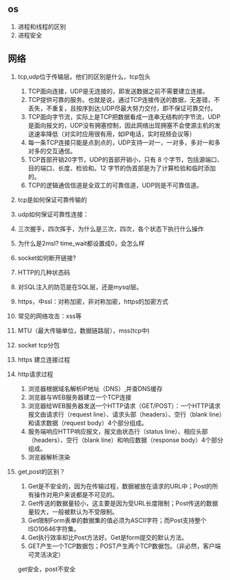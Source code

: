 ## os

1. 进程和线程的区别
2. 进程安全

## 网络

1. tcp,udp位于传输层。他们的区别是什么，tcp包头

   1. TCP面向连接，UDP是无连接的，即发送数据之前不需要建立连接。
   2. TCP提供可靠的服务。也就是说，通过TCP连接传送的数据，无差错，不丢失，不重复，且按序到达;UDP尽最大努力交付，即不保证可靠交付。
   3. TCP面向字节流，实际上是TCP把数据看成一连串无结构的字节流，UDP是面向报文的，UDP没有拥塞控制，因此网络出现拥塞不会使源主机的发送速率降低（对实时应用很有用，如IP电话，实时视频会议等）
   4. 每一条TCP连接只能是点到点的，UDP支持一对一，一对多，多对一和多对多的交互通信。
   5. TCP首部开销20字节，UDP的首部开销小，只有 8 个字节，包括源端口、目的端口、长度、检验和。12 字节的伪首部是为了计算检验和临时添加的。
   6. TCP的逻辑通信信道是全双工的可靠信道，UDP则是不可靠信道。

2. tcp是如何保证可靠传输的

3. udp如何保证可靠性连接：

4. 三次握手，四次挥手，为什么是三次，四次，各个状态下执行什么操作

5. 为什么是2msl? time_wait都设置成0，会怎么样

6. socket如何断开链接?

7. HTTP的几种状态码

8. 对SQL注入的防范是在SQL层，还是mysql层。

9. https，中ssl：对称加密，非对称加密，https的加密方式

10. 常见的网络攻击：xss等

11. MTU（最大传输单位，数据链路层），mss(tcp中)

12. socket tcp分包 

13. https 建立连接过程 

14. http请求过程

    1. 浏览器根据域名解析IP地址（DNS）,并查DNS缓存
    2. 浏览器与WEB服务器建立一个TCP连接
    3. 浏览器给WEB服务器发送一个HTTP请求（GET/POST）：一个HTTP请求报文由请求行（request line）、请求头部（headers）、空行（blank line）和请求数据（request body）4个部分组成。
    4. 服务端响应HTTP响应报文，报文由状态行（status line）、相应头部（headers）、空行（blank line）和响应数据（response body）4个部分组成。
    5. 浏览器解析渲染

15. get,post的区别？

    1. Get是不安全的，因为在传输过程，数据被放在请求的URL中；Post的所有操作对用户来说都是不可见的。
    2. Get传送的数据量较小，这主要是因为受URL长度限制；Post传送的数据量较大，一般被默认为不受限制。
    3. Get限制Form表单的数据集的值必须为ASCII字符；而Post支持整个ISO10646字符集。
    4. Get执行效率却比Post方法好。Get是form提交的默认方法。
    5. GET产生一个TCP数据包；POST产生两个TCP数据包。（非必然，客户端可灵活决定）

    get安全，post不安全
